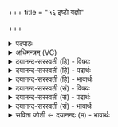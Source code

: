 +++
title = "५६ इष्टो यज्ञो"

+++
<details><summary>पदपाठः</summary>

इ॒ष्टः। य॒ज्ञः। भृगु॑भि॒रिति॒ भृगु॑ऽभिः। आ॒शी॒र्दा इत्या॑शीः॒ऽदा। वसु॑भि॒रिति॒ वसु॑ऽभिः। तस्य॑। नः। इ॒ष्टस्य॑। प्री॒तस्य॑। द्रवि॑ण। इ॒ह। आ। ग॒मेः। ५६।
</details>

<details><summary>अधिमन्त्रम् (VC)</summary>

- यज्ञो देवता
- गालव ऋषिः
- आर्ष्युष्णिक्
- ऋषभः
</details>

<details><summary>दयानन्द-सरस्वती (हि) - विषयः</summary>

फिर उसी विषय को अगले मन्त्र में कहा है ॥
</details>

<details><summary>दयानन्द-सरस्वती (हि) - पदार्थः</summary>

पदार्थान्वयभाषाः -  हे विद्वन् ! जो (भृगुभिः) परिपूर्ण विज्ञानवाले (वसुभिः) प्रथम कक्षा के विद्वानों के (आशीर्दाः) इच्छासिद्धि को देनेवाला (यज्ञः) यज्ञ (इष्टः) किया है, (तस्य) उस (इष्टस्य) किये हुए (प्रीतस्य) मनोहर यज्ञ के सकाश से (इह) इस संसार में आप (नः) हम लोगों के (द्रविण) धन को (आ, गमेः) प्राप्त हूजिये ॥५६ ॥
</details>

<details><summary>दयानन्द-सरस्वती (हि) - भावार्थः</summary>

भावार्थभाषाः -  जो विद्वानों के तुल्य अच्छा यत्न करते हैं, वे इस संसार में बहुत धन को प्राप्त होते हैं ॥५६२ ॥
</details>

<details><summary>दयानन्द-सरस्वती (सं) - विषयः</summary>

पुनस्तमेव विषयमाह ॥
</details>

<details><summary>दयानन्द-सरस्वती (सं) - पदार्थः</summary>

पदार्थान्वयभाषाः -  हे विद्वन् ! यो वसुभिर्भृगुभिराशीर्दा यज्ञ इष्टस्तस्येष्टस्य प्रीतस्य यज्ञस्य सकाशादिह त्वन्नो द्रविण आ गमेः ॥५६ ॥
</details>

<details><summary>दयानन्द-सरस्वती (सं) - भावार्थः</summary>

भावार्थभाषाः -  ये विद्वद्वत् प्रयतन्ते, त इह पुष्कलां श्रियमाप्नुवन्ति ॥५६ ॥
</details>

<details><summary>सविता जोशी ← दयानन्दः (म) - भावार्थः</summary>

भावार्थभाषाः -  जे लोक विद्वानांप्रमाणे उत्तम प्रयत्न करतात ते या जगात पुष्कळ धन प्राप्त करतात.
</details>